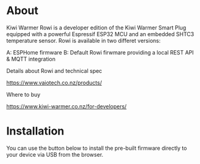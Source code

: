 # About

Kiwi Warmer Rowi is a developer edition of the Kiwi Warmer Smart Plug equipped with a powerful Espressif ESP32 MCU and an embedded SHTC3 temperature sensor. Rowi is available in two differet versions:

A: ESPHome firmware
B: Default Rowi firwmare providing a local REST API & MQTT integration

Details about Rowi and technical spec

https://www.vaiotech.co.nz/products/

Where to buy

https://www.kiwi-warmer.co.nz/for-developers/


# Installation

You can use the button below to install the pre-built firmware directly to your device via USB from the browser.

<esp-web-install-button manifest="./manifest.json"></esp-web-install-button>

<script type="module" src="https://unpkg.com/esp-web-tools@5.2.0/dist/web/install-button.js?module"></script>
